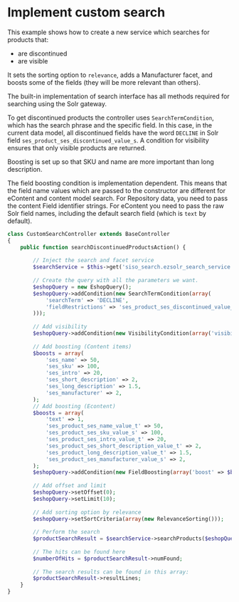 # Implement custom search

This example shows how to create a new service which searches for products that:

- are discontinued
- are visible

It sets the sorting option to `relevance`, adds a Manufacturer facet,
and boosts some of the fields (they will be more relevant than others).

The built-in implementation of search interface has all methods required for searching using the Solr gateway.

To get discontinued products the controller uses `SearchTermCondition`, which has the search phrase and the specific field.
In this case, in the current data model, all discontinued fields have the word `DECLINE` in Solr field `ses_product_ses_discontinued_value_s`.
A condition for visibility ensures that only visible products are returned.

Boosting is set up so that SKU and name are more important than long description.

The field boosting condition is implementation dependent. This means that the field name values which are passed to the constructor are different for eContent and content model search.
For Repository data, you need to pass the content Field identifier strings.
For eContent you need to pass the raw Solr field names, including the default search field (which is `text` by default).

``` php
class CustomSearchController extends BaseController
{
    public function searchDiscontinuedProductsAction() {
        
        // Inject the search and facet service
        $searchService = $this->get('siso_search.ezsolr_search_service');
  
        // Create the query with all the parameters we want.
        $eshopQuery = new EshopQuery();
        $eshopQuery->addCondition(new SearchTermCondition(array(
            'searchTerm' => 'DECLINE',
            'fieldRestrictions' => 'ses_product_ses_discontinued_value_s'
        )));
  
        // Add visibility
        $eshopQuery->addCondition(new VisibilityCondition(array('visibility' => 0)));
  
        // Add boosting (Content items)
        $boosts = array(
            'ses_name' => 50,
            'ses_sku' => 100,
            'ses_intro' => 20,
            'ses_short_description' => 2,
            'ses_long_description' => 1.5,
            'ses_manufacturer' => 2,
        );
        // Add boosting (Econtent)
        $boosts = array(
            'text' => 1,
            'ses_product_ses_name_value_t' => 50,
            'ses_product_ses_sku_value_s' => 100,
            'ses_product_ses_intro_value_t' => 20,
            'ses_product_ses_short_description_value_t' => 2,
            'ses_product_long_description_value_t' => 1.5,
            'ses_product_ses_manufacturer_value_s' => 2,
        );
        $eshopQuery->addCondition(new FieldBoosting(array('boost' => $boosts)));
  
        // Add offset and limit
        $eshopQuery->setOffset(0);
        $eshopQuery->setLimit(10);
  
        // Add sorting option by relevance
        $eshopQuery->setSortCriteria(array(new RelevanceSorting()));
        
        // Perform the search
        $productSearchResult = $searchService->searchProducts($eshopQuery, new SearchContext());
  
        // The hits can be found here
        $numberOfHits = $productSearchResult->numFound;
  
        // The search results can be found in this array:
        $productSearchResult->resultLines;
    }
}
```
